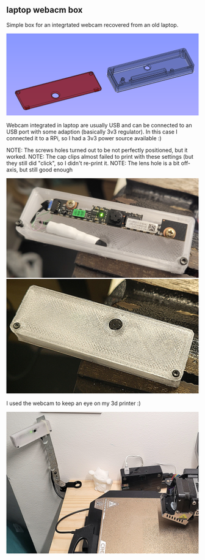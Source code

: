 laptop webacm box
-----------------

Simple box for an integrtated webcam recovered from an old laptop.

![box](image2.png)

Webcam integrated in laptop are usually USB and can be connected to an USB port with some adaption (basically 3v3 regulator). In this case I connected it to a RPi, so I had a 3v3 power source available :)

NOTE: The screws holes turned out to be not perfectly positioned, but it worked.
NOTE: The cap clips almost failed to print with these settings (but they still did "click", so I didn't re-print it.
NOTE: The lens hole is a bit off-axis, but still good enough

![box](image1.jpg)
![box](image3.jpg)

I used the webcam to keep an eye on my 3d printer :)

![box](image4.jpg)
